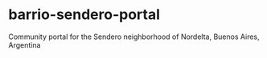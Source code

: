 # barrio-sendero-portal
Community portal for the Sendero neighborhood of Nordelta, Buenos Aires, Argentina
